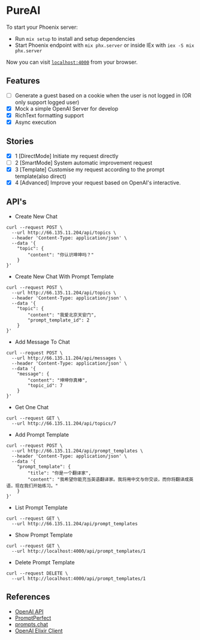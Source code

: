 # PureAI

To start your Phoenix server:

  * Run `mix setup` to install and setup dependencies
  * Start Phoenix endpoint with `mix phx.server` or inside IEx with `iex -S mix phx.server`

Now you can visit [`localhost:4000`](http://localhost:4000) from your browser.

## Features

  - [ ] Generate a guest based on a cookie when the user is not logged in (OR only support logged user)
  - [x] Mock a simple OpenAI Server for develop
  - [x] RichText formatting support
  - [x] Async execution

## Stories

  - [x] 1 [DirectMode] Initiate my request directly
  - [ ] 2 [SmartMode] System automatic improvement request
  - [x] 3 [Template] Customise my request according to the prompt template(also direct)
  - [x] 4 [Advanced] Improve your request based on OpenAI's interactive.

## API's

* Create New Chat

```shell
curl --request POST \
  --url http://66.135.11.204/api/topics \
  --header 'Content-Type: application/json' \
  --data '{
	"topic": {
		"content": "你认识坤坤吗？"
	}
}'

```

* Create New Chat With Prompt Template

```shell
curl --request POST \
  --url http://66.135.11.204/api/topics \
  --header 'Content-Type: application/json' \
  --data '{
	"topic": {
		"content": "我爱北京天安门",
		"prompt_template_id": 2
	}
}'

```

* Add Message To Chat

```shell
curl --request POST \
  --url http://66.135.11.204/api/messages \
  --header 'Content-Type: application/json' \
  --data '{
	"message": {
		"content": "坤坤你真棒",
		"topic_id": 7
	}
}'
```

* Get One Chat

```shell
curl --request GET \
  --url http://66.135.11.204/api/topics/7
```

* Add Prompt Template

```shell
curl --request POST \
  --url http://66.135.11.204/api/prompt_templates \
  --header 'Content-Type: application/json' \
  --data '{
	"prompt_template": {
		"title": "你是一个翻译家",
		"content": "我希望你能充当英语翻译家。我将用中文与你交谈，而你将翻译成英语，现在我们开始练习。"
	}
}'
```

* List Prompt Template

```shell
curl --request GET \
  --url http://66.135.11.204/api/prompt_templates
```

* Show Prompt Template

```shell
curl --request GET \
  --url http://localhost:4000/api/prompt_templates/1
```

* Delete Prompt Template

```shell
curl --request DELETE \
  --url http://localhost:4000/api/prompt_templates/1

```


## References

  - [OpenAI API](https://platform.openai.com/docs/api-reference/chat/create)
  - [PromptPerfect](https://promptperfect.jinaai.cn/prompts)
  - [prompts.chat](https://prompts.chat/#act-as-a-linux-terminal)
  - [OpenAI Elixir Client](https://github.com/mgallo/openai.ex)